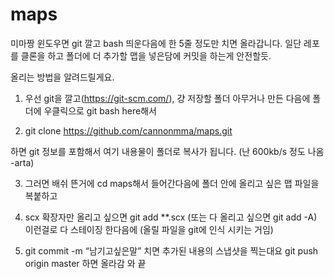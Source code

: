 # maps
미마짱
윈도우면 git 깔고 bash 띄운다음에 한 5줄 정도만 치면 올라갑니다.
일단 레포를 클론을 하고 폴더에 더 추가할 맵을 넣은담에 커밋을 하는게 안전할듯.

올리는 방법을 알려드릴게요.

1. 우선 git을 깔고(https://git-scm.com/), 걍 저장할 폴더 아무거나 만든 다음에 폴더에 우클릭으로 git bash here해서

2. git clone https://github.com/cannonmma/maps.git

하면 git 정보를 포함해서 여기 내용물이 폴더로 복사가 됩니다. (난 600kb/s 정도 나옴 -arta)

3. 그러면 배쉬 뜬거에 cd maps해서 들어간다음에 폴더 안에 올리고 싶은 맵 파일을 복붙하고

4. scx 확장자만 올리고 싶으면 git add **.scx (또는 다 올리고 싶으면 git add -A)
이런걸로 다 스테이징 한다음에 (올릴 파일을 git에 인식 시키는 거임)

5. git commit -m “남기고싶은말” 치면 추가된 내용의 스냅샷을 찍는대요
git push origin master 하면 올라감 와 끝












